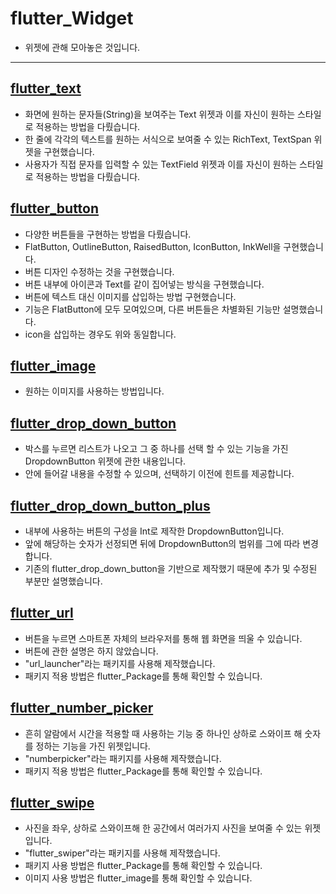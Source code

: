 # flutter_Widget

- 위젯에 관해 모아놓은 것입니다.

-----------------------

## [flutter_text](https://github.com/OOGEE/Flutter/tree/master/flutter_Widget/flutter_text)

- 화면에 원하는 문자들(String)을 보여주는 Text 위젯과 이를 자신이 원하는 스타일로 적용하는 방법을 다뤘습니다.
- 한 줄에 각각의 텍스트를 원하는 서식으로 보여줄 수 있는 RichText, TextSpan 위젯을 구현했습니다.
- 사용자가 직접 문자를 입력할 수 있는 TextField 위젯과 이를 자신이 원하는 스타일로 적용하는 방법을 다뤘습니다.

## [flutter_button](https://github.com/OOGEE/Flutter/tree/master/flutter_Widget/flutter_button)

- 다양한 버튼들을 구현하는 방법을 다뤘습니다.
- FlatButton, OutlineButton, RaisedButton, IconButton, InkWell을 구현했습니다.
- 버튼 디자인 수정하는 것을 구현했습니다.
- 버튼 내부에 아이콘과 Text를 같이 집어넣는 방식을 구현했습니다.
- 버튼에 텍스트 대신 이미지를 삽입하는 방법 구현했습니다.
- 기능은 FlatButton에 모두 모여있으며, 다른 버튼들은 차별화된 기능만 설명했습니다.
- icon을 삽입하는 경우도 위와 동일합니다.

## [flutter_image](https://github.com/OOGEE/Flutter/tree/master/flutter_Widget/flutter_image)

- 원하는 이미지를 사용하는 방법입니다.

## [flutter_drop_down_button](https://github.com/OOGEE/Flutter/tree/master/flutter_Widget/flutter_drop_down_button)

- 박스를 누르면 리스트가 나오고 그 중 하나를 선택 할 수 있는 기능을 가진 DropdownButton 위젯에 관한 내용입니다.
- 안에 들어갈 내용을 수정할 수 있으며, 선택하기 이전에 힌트를 제공합니다.

## [flutter_drop_down_button_plus](https://github.com/OOGEE/Flutter/tree/master/flutter_Widget/flutter_drop_down_button_plus)

- 내부에 사용하는 버튼의 구성을 Int로 제작한 DropdownButton입니다.
- 앞에 해당하는 숫자가 선정되면 뒤에 DropdownButton의 범위를 그에 따라 변경합니다.
- 기존의 flutter_drop_down_button을 기반으로 제작했기 때문에 추가 및 수정된 부분만 설명했습니다.

## [flutter_url](https://github.com/OOGEE/Flutter/tree/master/flutter_Widget/flutter_url)

- 버튼을 누르면 스마트폰 자체의 브라우저를 통해 웹 화면을 띄울 수 있습니다.
- 버튼에 관한 설명은 하지 않았습니다.
- "url_launcher"라는 패키지를 사용해 제작했습니다.
- 패키지 적용 방법은 flutter_Package를 통해 확인할 수 있습니다.

## [flutter_number_picker](https://github.com/OOGEE/Flutter/tree/master/flutter_Widget/flutter_number_picker)

- 흔히 알람에서 시간을 적용할 때 사용하는 기능 중 하나인 상하로 스와이프 해 숫자를 정하는 기능을 가진 위젯입니다.
- "numberpicker"라는 패키지를 사용해 제작했습니다.
- 패키지 적용 방법은 flutter_Package를 통해 확인할 수 있습니다.

## [flutter_swipe](https://github.com/OOGEE/Flutter/tree/master/flutter_Widget/flutter_swipe)

- 사진을 좌우, 상하로 스와이프해 한 공간에서 여러가지 사진을 보여줄 수 있는 위젯입니다.
- "flutter_swiper"라는 패키지를 사용해 제작했습니다.
- 패키지 사용 방법은 flutter_Package를 통해 확인할 수 있습니다.
- 이미지 사용 방법은 flutter_image를 통해 확인할 수 있습니다.